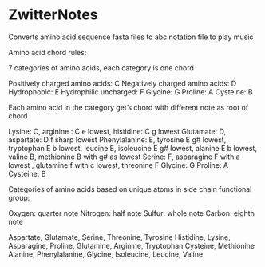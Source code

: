# ZwitterNotes
Converts amino acid sequence fasta files to abc notation file to play music 

Amino acid chord rules:

7 categories of amino acids, each category is one chord

Positively charged amino acids: C 
Negatively charged amino acids: D
Hydrophobic: E
Hydrophilic uncharged: F 
Glycine: G 
Proline: A 
Cysteine: B 

Each amino acid in the category get’s chord with different note as root of chord

Lysine: C, arginine : C e lowest, histidine: C g lowest
Glutamate: D, aspartate: D f sharp lowest 
Phenylalanine: E, tyrosine E g# lowest, tryptophan E b lowest, leucine E, isoleucine E g# lowest, alanine E b lowest, valine B, methionine B with g# as lowest
Serine: F, asparagine F with a lowest , glutamine f with c lowest, threonine F
Glycine: G
Proline: A 
Cysteine: B

Categories of amino acids based on unique atoms in side chain functional group:

Oxygen: quarter note
Nitrogen: half note
Sulfur: whole note
Carbon: eighth note


Aspartate, Glutamate, Serine, Threonine, Tyrosine
Histidine, Lysine, Asparagine, Proline, Glutamine, Arginine, Tryptophan
Cysteine, Methionine
Alanine, Phenylalanine, Glycine, Isoleucine, Leucine, Valine


